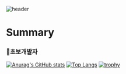 ![header](https://capsule-render.vercel.app/api?type=transparent&color=auto&height=300&section=header&text=Welcome%20To%20hanbyeol&fontSize=80)


# Summary
### :walking:초보개발자

[![Anurag's GitHub stats](https://github-readme-stats.vercel.app/api?username=hanbyeol00)](https://github.com/hanbyeol00/github-readme-stats)
[![Top Langs](https://github-readme-stats.vercel.app/api?username=hanbyeol00)](https://github.com/hanbyeol00/github-readme-stats)
[![trophy](https://github-readme-stats.vercel.app/api?username=hanbyeol00)](https://github.com/hanbyeol00/github-readme-stats)
